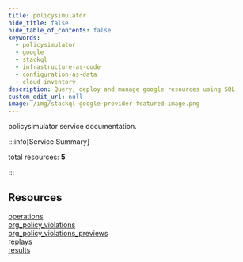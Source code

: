 ```yaml
---
title: policysimulator
hide_title: false
hide_table_of_contents: false
keywords:
  - policysimulator
  - google
  - stackql
  - infrastructure-as-code
  - configuration-as-data
  - cloud inventory
description: Query, deploy and manage google resources using SQL
custom_edit_url: null
image: /img/stackql-google-provider-featured-image.png
---
```


policysimulator service documentation.

:::info[Service Summary]

total resources: __5__  

:::

## Resources
<div class="row">
<div class="providerDocColumn">
<a href="/services/policysimulator/operations/">operations</a><br />
<a href="/services/policysimulator/org_policy_violations/">org_policy_violations</a><br />
<a href="/services/policysimulator/org_policy_violations_previews/">org_policy_violations_previews</a>
</div>
<div class="providerDocColumn">
<a href="/services/policysimulator/replays/">replays</a><br />
<a href="/services/policysimulator/results/">results</a>
</div>
</div>